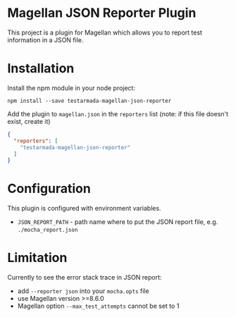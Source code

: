 # Magellan JSON Reporter Plugin

This project is a plugin for Magellan which allows you to report test information in a JSON file.

# Installation

Install the npm module in your node project:

```shell
npm install --save testarmada-magellan-json-reporter
```

Add the plugin to `magellan.json` in the `reporters` list (note: if this file doesn't exist, create it)

```json
{
  "reporters": [
    "testarmada-magellan-json-reporter"
  ]
}
```

# Configuration

This plugin is configured with environment variables.

- `JSON_REPORT_PATH` - path name where to put the JSON report file, e.g. `./mocha_report.json`

# Limitation
Currently to see the error stack trace in JSON report:
* add `--reporter json` into your `mocha.opts` file
* use Magellan version >=8.6.0
* Magellan option `--max_test_attempts` cannot be set to 1
